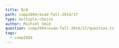 ```yaml
---
title: N/A
path: comp2804/exam-fall-2014/17
type: multiple-choice
author: Michiel Smid
question: comp2804/exam-fall-2014/17/question.ts
tags:
  - comp2804
---
```


